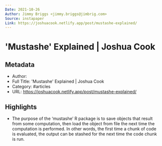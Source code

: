 ```yaml
---
Date: 2021-10-26
Author: Jimmy Briggs <jimmy.briggs@jimbrig.com>
Source: instapaper
Link: https://joshuacook.netlify.app/post/mustashe-explained/
---
```

# 'Mustashe' Explained | Joshua Cook

## Metadata
- Author: 
- Full Title: 'Mustashe' Explained | Joshua Cook
- Category: #articles
- URL: https://joshuacook.netlify.app/post/mustashe-explained/

## Highlights
- The purpose of the ‘mustashe’ R package is to save objects that result from some computation, then load the object from file the next time the computation is performed. In other words, the first time a chunk of code is evaluated, the output can be stashed for the next time the code chunk is run.
